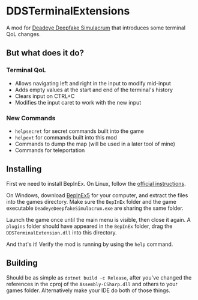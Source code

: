 # DDSTerminalExtensions

A mod for [Deadeye Deepfake Simulacrum](https://www.deaddeepsim.com/) that introduces some terminal QoL changes.

## But what does it do?

### Terminal QoL
- Allows navigating left and right in the input to modify mid-input
- Adds empty values at the start and end of the terminal's history
- Clears input on CTRL+C
- Modifies the input caret to work with the new input

### New Commands
- `helpsecret` for secret commands built into the game
- `helpext` for commands built into this mod
- Commands to dump the map (will be used in a later tool of mine)
- Commands for teleportation

## Installing
First we need to install BepInEx. On Linux, follow the [official instructions](https://docs.bepinex.dev/articles/user_guide/installation/index.html?tabs=tabid-nix).

On Windows, download [BepInEx5](https://github.com/BepInEx/BepInEx/releases/tag/v5.4.22) for your computer, and extract the files into the games directory.
Make sure the `BepInEx` folder and the game executable `DeadeyeDeepfakeSimulacrum.exe` are sharing the same folder.

Launch the game once until the main menu is visible, then close it again.
A `plugins` folder should have appeared in the `BepInEx` folder, drag the `DDSTerminalExtension.dll` into this directory.

And that's it! Verify the mod is running by using the `help` command.

## Building
Should be as simple as `dotnet build -c Release`, after you've changed the references in the cproj of the `Assembly-CSharp.dll` and others to your games folder.
Alternatively make your IDE do both of those things.
